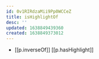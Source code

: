 ```yaml
---
id: 0v1RIRdzaMii9Pp0WCCeZ
title: isHighlightOf
desc: ''
updated: 1638849439360
created: 1638849373012
---
```



- [[p.inverseOf]] [[p.hasHighlight]]
